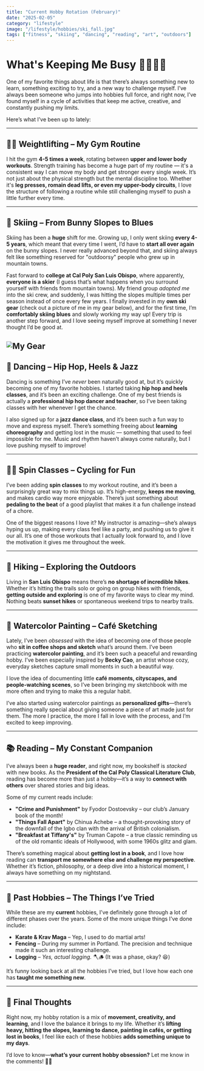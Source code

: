 ```yaml
---
title: "Current Hobby Rotation (February)"
date: "2025-02-05"
category: "lifestyle"
image: "/lifestyle/hobbies/ski_fall.jpg"
tags: ["fitness", "skiing", "dancing", "reading", "art", "outdoors"]
---
```


# What's Keeping Me Busy 🏋️‍♀️🎿🎨

One of my favorite things about life is that there’s always something new to learn, something exciting to try, and a new way to challenge myself. I’ve always been someone who jumps into hobbies full force, and right now, I’ve found myself in a cycle of activities that keep me active, creative, and constantly pushing my limits.

Here’s what I’ve been up to lately:

---

## 🏋️‍♀️ **Weightlifting – My Gym Routine**
I hit the gym **4-5 times a week**, rotating between **upper and lower body workouts**. Strength training has become a huge part of my routine — it's a consistent way I can move my body and get stronger every single week. It’s not just about the physical strength but the mental discipline too. Whether it's **leg presses, romain dead lifts, or even my upper-body circuits**, I love the structure of following a routine while still challenging myself to push a little further every time.

---

## 🎿 **Skiing – From Bunny Slopes to Blues**
Skiing has been a **huge** shift for me. Growing up, I only went skiing **every 4-5 years**, which meant that every time I went, I’d have to **start all over again** on the bunny slopes. I never really advanced beyond that, and skiing always felt like something reserved for "outdoorsy" people who grew up in mountain towns.

Fast forward to **college at Cal Poly San Luis Obispo**, where apparently, **everyone is a skier** (I guess that’s what happens when  you surround yourself with friends from mountain towns). My friend group *adopted me* into the ski crew, and suddenly, I was hitting the slopes multiple times per season instead of once every few years. I finally invested in my **own ski gear** (check out a picture of me in my gear below), and for the first time, I’m **comfortably skiing blues** and slowly working my way up! Every trip is another step forward, and I love seeing myself improve at something I never thought I’d be good at.

![My Gear](/lifestyle/hobbies/ski_me.jpg)
---

## 💃 **Dancing – Hip Hop, Heels & Jazz**
Dancing is something I’ve *never* been naturally good at, but it’s quickly becoming one of my favorite hobbies. I started taking **hip hop and heels classes**, and it’s been an exciting challenge. One of my best friends is actually a **professional hip hop dancer and teacher**, so I’ve been taking classes with her whenever I get the chance.

I also signed up for a **jazz dance class**, and it’s been such a fun way to move and express myself. There’s something freeing about **learning choreography** and getting lost in the music — something that used to feel impossible for me. Music and rhythm haven’t always come naturally, but I love pushing myself to improve!

---

## 🚴‍♀️ **Spin Classes – Cycling for Fun**
I’ve been adding **spin classes** to my workout routine, and it’s been a surprisingly great way to mix things up. It’s high-energy, **keeps me moving**, and makes cardio way more enjoyable. There’s just something about **pedaling to the beat** of a good playlist that makes it a fun challenge instead of a chore.

One of the biggest reasons I love it? My instructor is amazing—she’s always hyping us up, making every class feel like a party, and pushing us to give it our all. It’s one of those workouts that I actually look forward to, and I love the motivation it gives me throughout the week.

---

## 🥾 **Hiking – Exploring the Outdoors**
Living in **San Luis Obispo** means there’s **no shortage of incredible hikes**. Whether it’s hitting the trails solo or going on group hikes with friends, **getting outside and exploring** is one of my favorite ways to clear my mind. Nothing beats **sunset hikes** or spontaneous weekend trips to nearby trails.

---

## 🎨 **Watercolor Painting – Café Sketching**
Lately, I’ve been *obsessed* with the idea of becoming one of those people who **sit in coffee shops and sketch** what’s around them. I’ve been practicing **watercolor painting**, and it’s been such a peaceful and rewarding hobby. I’ve been especially inspired by **Becky Cao**, an artist whose cozy, everyday sketches capture small moments in such a beautiful way.

I love the idea of documenting little **café moments, cityscapes, and people-watching scenes**, so I’ve been bringing my sketchbook with me more often and trying to make this a regular habit.

I’ve also started using watercolor paintings as **personalized gifts**—there’s something really special about giving someone a piece of art made just for them. The more I practice, the more I fall in love with the process, and I’m excited to keep improving.

---

## 📚 **Reading – My Constant Companion**
I’ve always been a **huge reader**, and right now, my bookshelf is *stacked* with new books. As the **President of the Cal Poly Classical Literature Club**, reading has become more than just a hobby—it’s a way to **connect with others** over shared stories and big ideas.

Some of my current reads include:
- **"Crime and Punishment"** by Fyodor Dostoevsky – our club’s January book of the month!
- **"Things Fall Apart"** by Chinua Achebe – a thought-provoking story of the downfall of the Igbo clan with the arrival of British colonialism.
- **"Breakfast at Tiffany's"** by Truman Capote – a true classic reminding us of the old romantic ideals of Hollywood, with some 1960s glitz and glam.

There’s something magical about **getting lost in a book**, and I love how reading can **transport me somewhere else and challenge my perspective**. Whether it’s fiction, philosophy, or a deep dive into a historical moment, I always have something on my nightstand.

---

## 🥋 **Past Hobbies – The Things I’ve Tried**
While these are my **current** hobbies, I’ve definitely gone through a lot of different phases over the years. Some of the more unique things I’ve done include:
- **Karate & Krav Maga** – Yep, I used to do martial arts!
- **Fencing** – During my summer in Portland. The precision and technique made it such an interesting challenge.
- **Logging** – *Yes, actual logging.* 🪓🪵 (It was a phase, okay? 😆)

It’s funny looking back at all the hobbies I’ve tried, but I love how each one has **taught me something new**.

---

## 🎯 **Final Thoughts**
Right now, my hobby rotation is a mix of **movement, creativity, and learning**, and I love the balance it brings to my life. Whether it’s **lifting heavy, hitting the slopes, learning to dance, painting in cafés, or getting lost in books**, I feel like each of these hobbies **adds something unique to my days**.

I’d love to know—**what’s your current hobby obsession?** Let me know in the comments! 💬✨